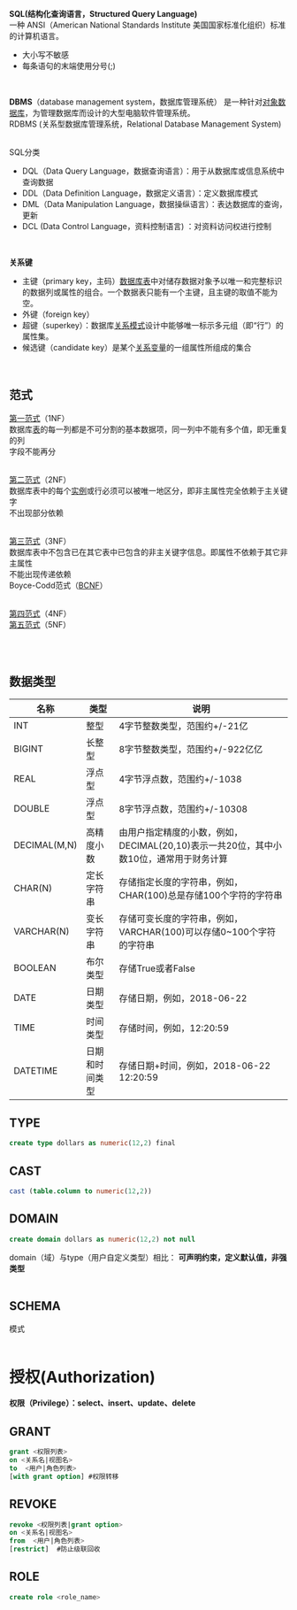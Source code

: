 **SQL(结构化查询语言，Structured Query Language)**  <br />  一种 ANSI（American National Standards Institute 美国国家标准化组织）标准的计算机语言。

- 大小写不敏感
- 每条语句的末端使用分号(;)

**​**

**DBMS**（database management system，数据库管理系统） 是一种针对[对象数据库](https://zh.wikipedia.org/wiki/%E5%AF%B9%E8%B1%A1%E6%95%B0%E6%8D%AE%E5%BA%93)，为管理数据库而设计的大型电脑软件管理系统。  <br />  RDBMS (关系型数据库管理系统，Relational Database Management System)  <br />  ​

SQL分类

- DQL（Data Query Language，数据查询语言）：用于从数据库或信息系统中查询数据
- DDL（Data Definition Language，数据定义语言）：定义数据库模式
- DML（Data Manipulation Language，数据操纵语言）：表达数据库的查询，更新
- DCL (Data Control Language，资料控制语言) ：对资料访问权进行控制

**​**

**关系键**

- 主键（primary key，主码）[数据库表](https://zh.wikipedia.org/wiki/%E6%95%B0%E6%8D%AE%E5%BA%93%E8%A1%A8)中对储存数据对象予以唯一和完整标识的数据列或属性的组合。一个数据表只能有一个主键，且主键的取值不能为空。
- 外键（foreign key）
- 超键（superkey）：数据库[关系模式](https://zh.wikipedia.org/w/index.php?title=%E5%85%B3%E7%B3%BB%E6%A8%A1%E5%BC%8F&action=edit&redlink=1)设计中能够唯一标示多元组（即“行”）的属性集。
- 候选键（candidate key）是某个[关系变量](https://zh.wikipedia.org/w/index.php?title=%E5%85%B3%E7%B3%BB%E5%8F%98%E9%87%8F&action=edit&redlink=1)的一组属性所组成的集合

​  <br />  

## 范式
[第一范式](https://baike.baidu.com/item/%E7%AC%AC%E4%B8%80%E8%8C%83%E5%BC%8F)（1NF）  <br />  数据库[表](https://baike.baidu.com/item/%E8%A1%A8/9997188)的每一列都是不可分割的基本数据项，同一列中不能有多个值，即无重复的列  <br />  字段不能再分  <br />  ​

[第二范式](https://baike.baidu.com/item/%E7%AC%AC%E4%BA%8C%E8%8C%83%E5%BC%8F)（2NF）  <br />  数据库表中的每个[实例](https://baike.baidu.com/item/%E5%AE%9E%E4%BE%8B)或行必须可以被唯一地区分，即非主属性完全依赖于主关键字  <br />  不出现部分依赖  <br />  ​

[第三范式](https://baike.baidu.com/item/%E7%AC%AC%E4%B8%89%E8%8C%83%E5%BC%8F)（3NF）  <br />  数据库表中不包含已在其它表中已包含的非主关键字信息。即属性不依赖于其它非主属性  <br />  不能出现传递依赖  <br />  Boyce-Codd范式（[BCNF](https://baike.baidu.com/item/BCNF)）  <br />  ​

[第四范式](https://baike.baidu.com/item/%E7%AC%AC%E5%9B%9B%E8%8C%83%E5%BC%8F)（4NF）  <br />  [第五范式](https://baike.baidu.com/item/%E7%AC%AC%E4%BA%94%E8%8C%83%E5%BC%8F)（5NF）  <br />  ​

​  <br />  

## 数据类型
| 名称 | 类型 | 说明 |
| --- | --- | --- |
| INT | 整型 | 4字节整数类型，范围约+/-21亿 |
| BIGINT | 长整型 | 8字节整数类型，范围约+/-922亿亿 |
| REAL | 浮点型 | 4字节浮点数，范围约+/-1038 |
| DOUBLE | 浮点型 | 8字节浮点数，范围约+/-10308 |
| DECIMAL(M,N) | 高精度小数 | 由用户指定精度的小数，例如，DECIMAL(20,10)表示一共20位，其中小数10位，通常用于财务计算 |
| CHAR(N) | 定长字符串 | 存储指定长度的字符串，例如，CHAR(100)总是存储100个字符的字符串 |
| VARCHAR(N) | 变长字符串 | 存储可变长度的字符串，例如，VARCHAR(100)可以存储0~100个字符的字符串 |
| BOOLEAN | 布尔类型 | 存储True或者False |
| DATE | 日期类型 | 存储日期，例如，2018-06-22 |
| TIME | 时间类型 | 存储时间，例如，12:20:59 |
| DATETIME | 日期和时间类型 | 存储日期+时间，例如，2018-06-22 12:20:59 |


## TYPE
```sql
create type dollars as numeric(12,2) final
```

## CAST
```sql
cast (table.column to numeric(12,2))
```

## DOMAIN
```sql
create domain dollars as numeric(12,2) not null
```
domain（域）与type（用户自定义类型）相比： **可声明约束，定义默认值，非强类型**  <br />  **​**  <br />  

## SCHEMA
模式  <br />  ​  <br />  

# 授权(Authorization)
**权限（Privilege）：select、insert、update、delete**

## GRANT
```sql
grant <权限列表>
on <关系名|视图名>
to  <用户|角色列表>
[with grant option] #权限转移
```

## REVOKE
```sql
revoke <权限列表|grant option>
on <关系名|视图名>
from  <用户|角色列表>
[restrict]  #防止级联回收
```

## ROLE
```sql
create role <role_name>
```
